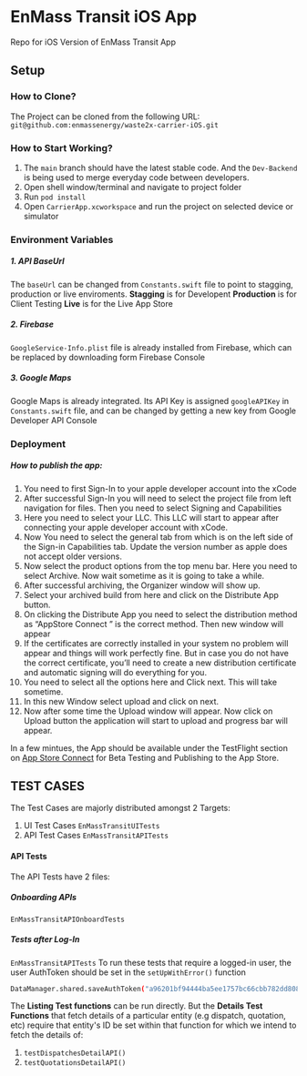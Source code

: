 # EnMass Transit iOS App
Repo for iOS Version of EnMass Transit App

## Setup
###  How to Clone?
The Project can be cloned from the following URL: 
`git@github.com:enmassenergy/waste2x-carrier-iOS.git`

### How to Start Working?
1. The `main` branch should have the latest stable code. And the `Dev-Backend` is being used to merge everyday code between developers.
2. Open shell window/terminal and navigate to project folder
4. Run `pod install`
5. Open `CarrierApp.xcworkspace` and run the project on selected device or simulator

### Environment Variables
##### 1. API BaseUrl
The `baseUrl` can be changed from `Constants.swift` file to point to stagging, production or live enviroments. 
**Stagging** is for Developent
**Production** is for Client Testing
**Live** is for the Live App Store
##### 2. Firebase
`GoogleService-Info.plist` file is already installed from Firebase, which can be replaced by downloading form Firebase Console
##### 3. Google Maps
Google Maps is already integrated. Its API Key is assigned `googleAPIKey` in `Constants.swift` file, and can be changed by getting a new key from Google Developer API Console

### Deployment
##### How to publish the app:
1. You need to first Sign-In to your apple developer account into the xCode
2. After successful Sign-In you will need to select the project file from left navigation for files. Then you need to select Signing and Capabilities
3. Here you need to select your LLC. This LLC will start to appear after connecting your apple developer account with xCode. 
4. Now You need to select the general tab from which is on the left side of the Sign-in Capabilities tab. Update the version number as apple does not accept older versions.
5. Now select the product options from the top menu bar. Here you need to select Archive. Now wait sometime as it is going to take a while.
6. After successful archiving, the Organizer window will show up.
7. Select your archived build from here and click on the Distribute App button.
8. On clicking the Distribute App you need to select the distribution method as “AppStore Connect ” is the correct method. Then new window will appear
9. If the certificates are correctly installed in your system no problem will appear and things will work perfectly fine. But in case you do not have the correct certificate, you’ll need to create a new distribution certificate and automatic signing will do everything for you. 
10. You need to select all the options here and Click next. This will take sometime.
11. In this new Window select upload and click on next. 
12. Now after some time the Upload window will appear. Now click on Upload button the application will start to upload and progress bar will appear.

In a few mintues, the App should be available under the TestFlight section on [App Store Connect](https://appstoreconnect.apple.com/ 'App Store Connect') for Beta Testing and Publishing to the App Store.


## TEST CASES
The Test Cases are majorly distributed amongst 2 Targets:
1. UI Test Cases
`EnMassTransitUITests`
2. API Test Cases
`EnMassTransitAPITests`

#### API Tests
The API Tests have 2 files:
##### Onboarding APIs
`EnMassTransitAPIOnboardTests`
##### Tests after Log-In
`EnMassTransitAPITests`
To run these tests that require a logged-in user, the user AuthToken should be set in the `setUpWithError()` function
```bash
DataManager.shared.saveAuthToken("a96201bf94444ba5ee1757bc66cbb782dd80838a")
```
The **Listing Test functions** can be run directly.
But the **Details Test Functions** that fetch details of a particular entity (e.g dispatch, quotation, etc) require that entity's ID be set within that function for which we intend to fetch the details of:
1. `testDispatchesDetailAPI()`
2. `testQuotationsDetailAPI()`
